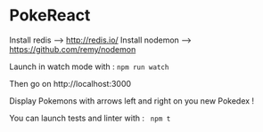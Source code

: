 # PokeReact

Install redis --> http://redis.io/
Install nodemon --> https://github.com/remy/nodemon

Launch in watch mode with :
``npm run watch``

Then go on http://localhost:3000

Display Pokemons with arrows left and right on you new Pokedex !

You can launch tests and linter with :
``` npm t```
